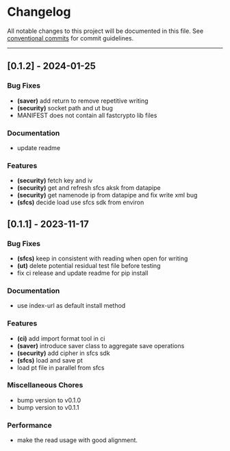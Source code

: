 # Changelog

All notable changes to this project will be documented in this file. See [conventional commits](https://www.conventionalcommits.org/) for commit guidelines.

---
## [0.1.2] - 2024-01-25

### Bug Fixes

- **(saver)** add return to remove repetitive writing 
- **(security)** socket path and ut bug 
- MANIFEST does not contain all fastcrypto lib files 

### Documentation

- update readme 

### Features

- **(security)** fetch key and iv 
- **(security)** get and refresh sfcs aksk from datapipe 
- **(security)** get namenode ip from datapipe and fix write xml bug 
- **(sfcs)** decide load use sfcs sdk from environ 

## [0.1.1] - 2023-11-17

### Bug Fixes

- **(sfcs)** keep in consistent with reading when open for writing 
- **(ut)** delete potential residual test file before testing 
- fix ci release and update readme for pip install 

### Documentation

- use index-url as default install method 

### Features

- **(ci)** add import format tool in ci 
- **(saver)** introduce saver class to aggregate save operations 
- **(security)** add cipher in sfcs sdk 
- **(sfcs)** load and save pt 
- load pt file in parallel from sfcs 

### Miscellaneous Chores

- bump version to v0.1.0 
- bump version to v0.1.1 

### Performance

- make the read usage with good alignment. 

<!-- generated by git-cliff -->
